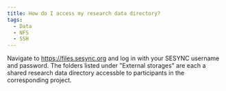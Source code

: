 ```yaml
---
title: How do I access my research data directory?
tags:
  - Data
  - NFS
  - SSH
---
```


Navigate to <https://files.sesync.org> and log in with your SESYNC username and
password. The folders listed under "External storages" are each a shared
research data directory accessble to participants in the corresponding project.